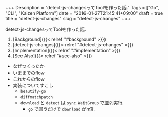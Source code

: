 +++
Description = "detect-js-changesってToolを作った話."
Tags = ["Go", "CLI", "Kaizen Platform"]
date = "2016-01-27T21:45:41+09:00"
draft = true
title = "detect-js-changes"
slug = "detect-js-changes"
+++

detect-js-changesってToolを作った話.

<!--more-->

1. [Background]({{< relref "#background" >}})
2. [detect-js-changes]({{< relref "#detect-js-changes" >}})
3. [Implementation]({{< relref "#implementation" >}})
4. [See Also]({{< relref "#see-also" >}})

- なぜつくったか
- いままでのflow
- これからのflow
- 実装についてすこし
  - `beautify-go`
  - `diffmatchpatch`
  - `download` と `detect` は `sync.WaitGroup` で並列実行.
      - `go` で囲うだけで `download` がn倍.
